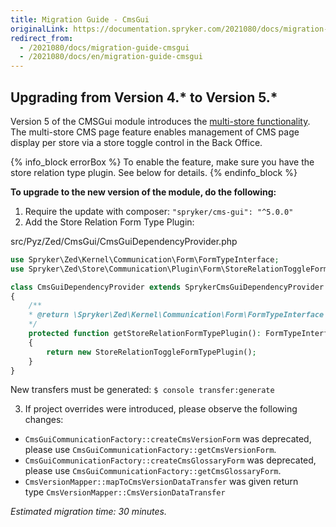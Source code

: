 ```yaml
---
title: Migration Guide - CmsGui
originalLink: https://documentation.spryker.com/2021080/docs/migration-guide-cmsgui
redirect_from:
  - /2021080/docs/migration-guide-cmsgui
  - /2021080/docs/en/migration-guide-cmsgui
---
```


## Upgrading from Version 4.* to Version 5.*

Version 5 of the CMSGui module introduces the [multi-store functionality](https://documentation.spryker.com/v2/docs/multi-store-cms-pages-201903). The multi-store CMS page feature enables management of CMS page display per store via a store toggle control in the Back Office.

{% info_block errorBox %}
To enable the feature, make sure you have the store relation type plugin. See below for details.
{% endinfo_block %}

**To upgrade to the new version of the module, do the following:**

1. Require the update with composer: `"spryker/cms-gui": "^5.0.0"`
2. Add the Store Relation Form Type Plugin:

src/Pyz/Zed/CmsGui/CmsGuiDependencyProvider.php

```php
use Spryker\Zed\Kernel\Communication\Form\FormTypeInterface;
use Spryker\Zed\Store\Communication\Plugin\Form\StoreRelationToggleFormTypePlugin;

class CmsGuiDependencyProvider extends SprykerCmsGuiDependencyProvider
{
	/**
	* @return \Spryker\Zed\Kernel\Communication\Form\FormTypeInterface
	*/
	protected function getStoreRelationFormTypePlugin(): FormTypeInterface
	{
		return new StoreRelationToggleFormTypePlugin();
	}
}
```
    
New transfers must be generated:
`$ console transfer:generate`

3. If project overrides were introduced, please observe the following changes:
* `CmsGuiCommunicationFactory::createCmsVersionForm` was deprecated, please use `CmsGuiCommunicationFactory::getCmsVersionForm`.
* `CmsGuiCommunicationFactory::createCmsGlossaryForm` was deprecated, please use `CmsGuiCommunicationFactory::getCmsGlossaryForm`.
* `CmsVersionMapper::mapToCmsVersionDataTransfer` was given return type `CmsVersionMapper::CmsVersionDataTransfer`

_Estimated migration time: 30 minutes._
